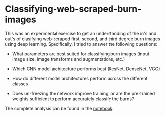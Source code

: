 # Classifying-web-scraped-burn-images

This was an experimental exercise to get an understanding of the in's and out's of clasifying web-scraped first, second, and third degree burn images using deep learning. Specifically, I tried to answer the following questions:

- What parameters are best suited for classifying burn images (input image size, image transforms and augmentations, etc.)

- Which CNN model architecture performs best (ResNet, DenseNet, VGG)

- How do different model architectures perform across the different classes

- Does un-freezing the network improve training, or are the pre-trained weights sufficient to perform accurately classify the burns?

The complete analysis can be found in the [notebook](https://github.com/BavarianToolbox/Classifying-web-scraped-burn-images/blob/master/classifying_web_scraped_burn_images.ipynb).
